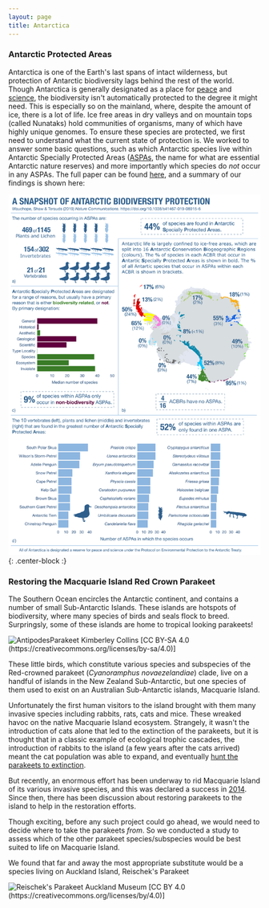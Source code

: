 ```yaml
---
layout: page
title: Antarctica
---
```

### Antarctic Protected Areas

Antarctica is one of the Earth's last spans of intact wilderness, but protection of Antarctic biodiversity lags behind the rest of the world. Though Antarctica is generally designated as a place for [peace](https://www.ats.aq/e/ats_governance.htm) and [science](https://www.ats.aq/e/ats_science.htm), the biodiversity isn't automatically protected to the degree it might need. This is especially so on the mainland, where, despite the amount of ice, there is a lot of life. Ice free areas in dry valleys and on mountain tops (called Nunataks) hold communities of organisms, many of which have highly unique genomes. To ensure these species are protected, we first need to understand what the current state of protection is. We worked to answer some basic questions, such as which Antarctic species live within Antarctic Specially Protected Areas ([ASPAs](https://www.ats.aq/e/ep_protected.htm), the name for what are essential Antarctic nature reserves) and more importantly which species do *not* occur in any ASPAs. The full paper can be found [here](https://www.nature.com/articles/s41467-019-08915-6), and a summary of our findings is shown here: 

![AntarcticProtectionInfographic](/img/InfoGraph_NComm.png){: .center-block :}

### Restoring the Macquarie Island Red Crown Parakeet

The Southern Ocean encircles the Antarctic continent, and contains a number of small Sub-Antarctic Islands. These islands are hotspots of biodiversity, where many species of birds and seals flock to breed. Surpringsly, some of these islands are home to tropical looking parakeets! 

![AntipodesParakeet Kimberley Collins [CC BY-SA 4.0 (https://creativecommons.org/licenses/by-sa/4.0)]](https://upload.wikimedia.org/wikipedia/commons/2/2b/Antipodes_Island_Parakeet.jpg)

These little birds, which constitute various species and subspecies of the Red-crowned parakeet (*Cyanoramphus novaezelandiae*) clade, live on a handful of islands in the New Zealand Sub-Antarctic, but one species of them used to exist on an Australian Sub-Antarctic islands, Macquarie Island.

Unfortunately the first human visitors to the island brought with them many invasive species including rabbits, rats, cats and mice. These wreaked havoc on the native Macquarie Island ecosystem. Strangely, it wasn't the introduction of cats alone that led to the extinction of the parakeets, but it is thought that in a classic example of ecological trophic cascades, the introduction of rabbits to the island (a few years after the cats arrived) meant the cat population was able to expand, and eventually [hunt the parakeets to extinction](https://newzealandecology.org/nzje/1448.pdf).

But recently, an enormous effort has been underway to rid Macquarie Island of its various invasive species, and this was declared a success in [2014](https://www.abc.net.au/news/2014-04-07/macquarie-island-declared-pest-free-after-eradication-program/5373336). Since then, there has been discussion about restoring parakeets to the island to help in the restoration efforts.

Though exciting, before any such project could go ahead, we would need to decide where to take the parakeets *from*. So we conducted a study to assess which of the other parakeet species/subspecies would be best suited to life on Macquarie Island.

We found that far and away the most appropriate substitute would be a species living on Auckland Island, Reischek's Parakeet

![Reischek's Parakeet Auckland Museum [CC BY 4.0 (https://creativecommons.org/licenses/by/4.0)]](https://upload.wikimedia.org/wikipedia/commons/e/e8/Cyanoramphus_hochstetteri_%28AM_LB14722-1%29.jpg)

